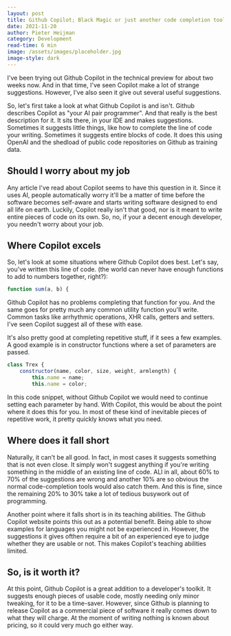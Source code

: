 ```yaml
---
layout: post
title: Github Copilot; Black Magic or just another code completion tool?
date: 2021-11-20
author: Pieter Heijman
category: Development
read-time: 6 min
image: /assets/images/placeholder.jpg
image-style: dark
---
```


I've been trying out Github Copilot in the technical preview for about two weeks now. And in that time, I've seen Copilot make a lot of strange suggestions. However, I've also seen it give out several useful suggestions.

So, let's first take a look at what Github Copilot is and isn't. Github describes Copilot as "your AI pair programmer". And that really is the best description for it. It sits there, in your IDE and makes suggestions. Sometimes it suggests little things, like how to complete the line of code your writing. Sometimes it suggests entire blocks of code. It does this using OpenAI and the shedload of public code repositories on Github as training data. 

## Should I worry about my job

Any article I've read about Copilot seems to have this question in it. Since it uses AI, people automatically worry it'll be a matter of time before the software becomes self-aware and starts writing software designed to end all life on earth. Luckily, Copilot really isn't that good, nor is it meant to write entire pieces of code on its own. So, no, if your a decent enough developer, you needn't worry about your job.

## Where Copilot excels

So, let's look at some situations where Github Copilot does best. Let's say, you've written this line of code. (the world can never have enough functions to add to numbers together, right?):

```javascript
function sum(a, b) {
```

Github Copilot has no problems completing that function for you. And the same goes for pretty much any common utility function you'll write. Common tasks like arrhythmic operations, XHR calls, getters and setters. I've seen Copilot suggest all of these with ease.

It's also pretty good at completing repetitive stuff, if it sees a few examples. A good example is in constructor functions where a set of parameters are passed.

```javascript
class Trex {
    constructor(name, color, size, weight, armlength) {
        this.name = name;
        this.name = color;
```

In this code snippet, without Github Copilot we would need to continue setting each parameter by hand. With Copilot, this would be about the point where it does this for you. In most of these kind of inevitable pieces of repetitive work, it pretty quickly knows what you need.

## Where does it fall short

Naturally, it can't be all good. In fact, in most cases it suggests something that is not even close. It simply won't suggest anything if you're writing something in the middle of an existing line of code. ALl in all, about 60% to 70% of the suggestions are wrong and another 10% are so obvious the normal code-completion tools would also catch them. And this is fine, since the remaining 20% to 30% take a lot of tedious busywork out of programming.

Another point where it falls short is in its teaching abilities. The Github Copilot website points this out as a potential benefit. Being able to show examples for languages you might not be experienced in. However, the suggestions it gives ofthen require a bit of an experienced eye to judge whether they are usable or not. This makes Copilot's teaching abilities limited. 

## So, is it worth it?

At this point, Github Copilot is a great addition to a developer's toolkit. It suggests enough pieces of usable code, mostly needing only minor tweaking, for it to be a time-saver. However, since Github is planning to release Copilot as a commercial piece of software it really comes down to what they will charge. At the moment of writing nothing is known about pricing, so it could very much go either way.